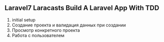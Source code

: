 ## Laravel7 Laracasts Build A Laravel App With TDD

1.  initial setup
2.  Создание проекта и валидация данных при создании
3.  Просмотр конкретного проекта
4.  Работа с пользователем
